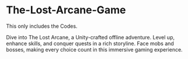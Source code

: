 # The-Lost-Arcane-Game
This only includes the Codes.

Dive into The Lost Arcane, a Unity-crafted offline adventure. Level up, enhance skills, and conquer quests in a rich storyline. Face mobs and bosses, making every choice count in this immersive gaming experience.
